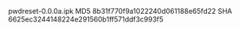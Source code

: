 pwdreset-0.0.0a.ipk
MD5 8b31f770f9a1022240d061188e65fd22
SHA 6625ec3244148224e291560b1ff571ddf3c993f5

